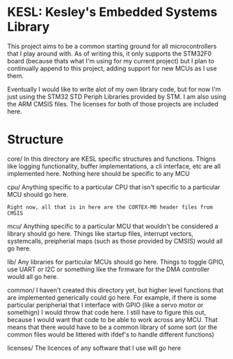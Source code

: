 # KESL: Kesley's Embedded Systems Library

This project aims to be a common starting ground for all microcontrollers that
I play around with.  As of writing this, it only supports the STM32F0 board
(because thats what I'm using for my current project) but I plan to continually
append to this project, adding support for new MCUs as I use them.

Eventually I would like to write alot of my own library code, but for now I'm
just using the STM32 STD Periph Libraries provided by STM.  I am also using the
ARM CMSIS files.  The licenses for both of those projects are included here.

# Structure

core/
    In this directory are KESL specific structures and functions.  Thigns like
    logging functionality, buffer implementations, a cli interface, etc are all
    implemented here.  Nothing here should be specific to any MCU

cpu/
    Anything specific to a particular CPU that isn't specific to a particular
    MCU should go here.

    Right now, all that is in here are the CORTEX-M0 header files from CMSIS

mcu/
    Anything specific to a particular MCU that wouldn't be considered a library
    should go here.  Things like startup files, interrupt vectors, systemcalls,
    preipherial maps (such as those provided by CMSIS) would all go here.


lib/
    Any libraries for particular MCUs should go here.  Things to toggle GPIO,
    use UART or I2C or something like the firmware for the DMA controller would
    all go here.

common/
    I haven't created this directory yet, but higher level functions that are
    implemented generically could go here.  For example, if there is some
    particular peripherial that I interface with GPIO (like a servo motor or
    somethign) I would throw that code here.  I still have to figure this out,
    because I would want that code to be able to work across any MCU.  That
    means that there would have to be a common library of some sort (or the
    common files would be littered with ifdef's to handle different functions)

licenses/
    The licences of any software that I use will go here




